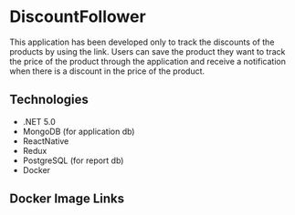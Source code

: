 # DiscountFollower

This application has been developed only to track the discounts of the products by using the link.
Users can save the product they want to track the price of the product through the application and receive a notification when there is a discount in the price of the product.

## Technologies
- .NET 5.0
- MongoDB (for application db)
- ReactNative
- Redux
- PostgreSQL (for report db)
- Docker

## Docker Image Links


